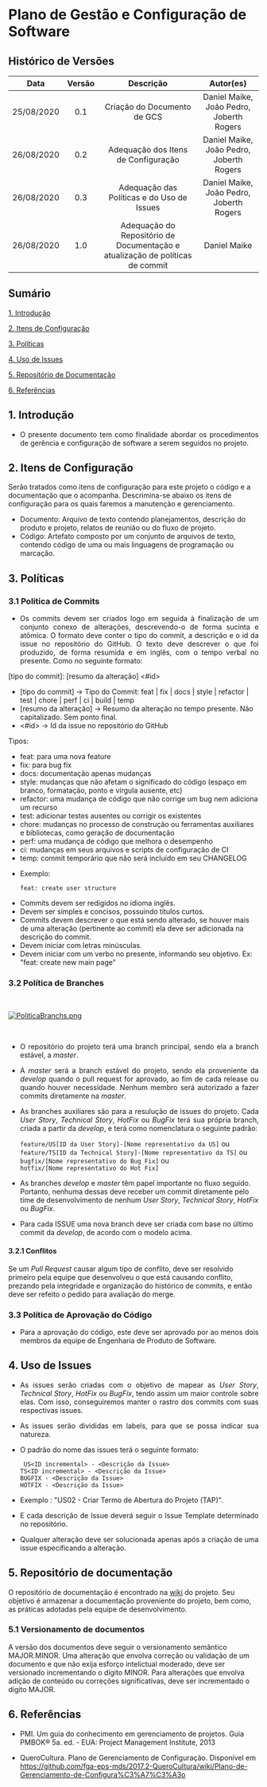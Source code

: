 # Plano de Gestão e Configuração de Software

## Histórico de Versões
| Data     | Versão   | Descrição | Autor(es) |
|:----------:|:--------:|:----------------------:|:---------------------------:|
| 25/08/2020 |   0.1    | Criação do Documento de GCS           |   Daniel Maike, João Pedro, Joberth Rogers  |
| 26/08/2020 |   0.2    | Adequação dos Itens de Configuração          |   Daniel Maike, João Pedro, Joberth Rogers  |
| 26/08/2020 |   0.3    | Adequação das Políticas e do Uso de Issues          |   Daniel Maike, João Pedro, Joberth Rogers  |
| 26/08/2020 |   1.0    | Adequação do Repositório de Documentação e atualização de políticas de commit         |   Daniel Maike  |

## Sumário

[1. Introdução](#1-introducao)

[2. Itens de Configuração](#2-itens-de-configuracao)

[3. Políticas](#3-politicas)

[4. Uso de Issues](#4-uso-de-issues)

[5. Repositório de Documentação](#5-repositorio-de-documentacao)

[6. Referências](#6-referencias)

## 1. Introdução

* <p align = "justify">O presente documento tem como finalidade abordar os procedimentos de gerência e configuração de software a serem seguidos no projeto.</p>

## 2. Itens de Configuração

Serão tratados como itens de configuração para este projeto o código e a documentação que o acompanha. Descrimina-se abaixo os itens de configuração para os quais faremos a manutenção e gerenciamento.

* Documento: Arquivo de texto contendo planejamentos, descrição do produto e projeto, relatos de reunião ou do fluxo de projeto.
* Código: Artefato composto por um conjunto de arquivos de texto, contendo código de uma ou mais linguagens de programação ou marcação.

## 3. Políticas

### 3.1 Política de Commits

* <p align = "justify">Os commits devem ser criados logo em seguida à finalização de um conjunto conexo de alterações, descrevendo-o de forma sucinta e atômica. O formato deve conter o tipo do commit, a descrição e o id da issue no repositório do GitHub. O texto deve descrever o que foi produzido, de forma resumida e em inglês, com o tempo verbal no presente. Como no seguinte formato:

 [tipo do commit]: [resumo da alteração] <#id><br>

   * [tipo do commit] -> Tipo do Commit: feat | fix | docs | style | refactor | test | chore | perf | ci | build | temp<br>
   * [resumo da alteração] -> Resumo da alteração no tempo presente. Não capitalizado. Sem ponto final.<br>
   * <#id> -> Id da issue no repositório do GitHub<br>

Tipos:
   - feat: para uma nova feature<br>
   - fix: para bug fix<br>
   - docs: documentação apenas mudanças<br>
   - style: mudanças que não afetam o significado do código (espaço em branco, formatação, ponto e vírgula ausente, etc)<br>
   - refactor: uma mudança de código que não corrige um bug nem adiciona um recurso<br>
   - test: adicionar testes ausentes ou corrigir os existentes<br>
   - chore: mudanças no processo de construção ou ferramentas auxiliares e bibliotecas, como geração de documentação<br>
   - perf: uma mudança de código que melhora o desempenho<br>
   - ci: mudanças em seus arquivos e scripts de configuração de CI<br>
   - temp: commit temporário que não será incluído em seu CHANGELOG<br>

* Exemplo:

   ```feat: create user structure```

</p>

* Commits devem ser redigidos no idioma inglês.
* Devem ser simples e concisos, possuindo títulos curtos.
* Commits devem descrever o que está sendo alterado, se houver mais de uma alteração (pertinente ao commit) ela deve ser adicionada na descrição do commit.
* Devem iniciar com letras minúsculas.
* Devem iniciar com um verbo no presente, informando seu objetivo. Ex: "feat: create new main page"

### 3.2 Política de Branches

<br>

[![PoliticaBranchs.png](img/branches.png)](img/branches.png)

<br>

* <p align = "justify">O repositório do projeto terá uma branch principal, sendo ela a branch estável, a <i>master</i>.</p>

* <p align = "justify">A <i>master</i> será a branch estável do projeto, sendo ela proveniente da <i>develop</i> quando o pull request for aprovado, ao fim de cada release ou quando houver necessidade. Nenhum membro será autorizado a fazer commits diretamente na <i>master</i>.</p>

* <p align = "justify">As branches auxiliares são para a resulução de issues do projeto. Cada <i>User Story</i>, <i>Technical Story</i>, <i>HotFix</i> ou <i>BugFix</i> terá sua própria branch, criada a partir da <i>develop</i>, e terá como nomenclatura o seguinte padrão: </p>

   ``` feature/US[ID da User Story]-[Nome representativo da US] ``` ou <br>
   ``` feature/TS[ID da Technical Story]-[Nome representativo da TS] ``` ou <br>
   ``` bugfix/[Nome representativo do Bug Fix] ``` ou <br>
   ``` hotfix/[Nome representativo do Hot Fix] ``` <br>

* As branches <i>develop</i> e <i>master</i> têm papel importante no fluxo seguido. Portanto, nenhuma dessas deve receber um commit diretamente pelo time de desenvolvimento de nenhum <i>User Story</i>, <i>Technical Story</i>, <i>HotFix</i> ou <i>BugFix</i>.

* Para cada ISSUE uma nova branch deve ser criada com base no último commit da <i>develop</i>, de acordo com o modelo acima.
  
#### 3.2.1 Conflitos

Se um <i>Pull Request</i> causar algum tipo de conflito, deve ser resolvido primeiro pela equipe que desenvolveu o que está causando conflito, prezando pela integridade e organização do histórico de commits, e então deve ser refeito o pedido para avaliação do merge.

### 3.3 Política de Aprovação do Código

* <p align = "justify"> Para a aprovação do código, este deve ser aprovado por ao menos dois membros da equipe de Engenharia de Produto de Software.</p>

## 4. Uso de Issues

* <p align = "justify"> As issues serão criadas com o objetivo de mapear as <i>User Story</i>, <i>Technical Story</i>, <i>HotFix</i> ou <i>BugFix</i>, tendo assim um maior controle sobre elas. Com isso, conseguiremos manter o rastro dos commits com suas respectivas issues.</p>

* <p align = "justify"> As issues serão divididas em labels, para que se possa indicar sua natureza.</p>

* <p align = "justify"> O padrão do nome das issues terá o seguinte formato: </p>

   ``` US<ID incremental> - <Descrição da Issue>``` <br>
   ``` TS<ID incremental> - <Descrição da Issue> ``` <br>
   ``` BUGFIX - <Descrição da Issue> ``` <br>
   ``` HOTFIX - <Descrição da Issue> ``` <br>

* Exemplo : "US02 - Criar Termo de Abertura do Projeto (TAP)". <br>

* <p align = "justify"> E cada descrição de Issue deverá seguir o Issue Template determinado no repositório.</p>

* <p align = "justify"> Qualquer alteração deve ser solucionada apenas após a criação de uma issue especificando a alteração.</p>

## 5. Repositório de documentação

O repositório de documentação é encontrado na [wiki](#https://github.com/fga-eps-mds/2020.1-Grupo1-Wiki) do projeto. Seu objetivo é armazenar a documentação proveniente do projeto, bem como, as práticas adotadas pela equipe de desenvolvimento.

### 5.1 Versionamento de documentos

A versão dos documentos deve seguir o versionamento semântico MAJOR.MINOR. Uma alteração que envolva correção ou validação de um documento e que não exija esforço intelictual moderado, deve ser versionado incrementando o dígito MINOR. Para alterações que envolva adição de conteúdo ou correções significativas, deve ser incrementado o dígito MAJOR.

## 6. Referências

* PMI. Um guia do conhecimento em gerenciamento de projetos. Guia PMBOK® 5a. ed. - EUA: Project Management Institute, 2013

* QueroCultura. Plano de Gerenciamento de Configuração. Disponível em <https://github.com/fga-eps-mds/2017.2-QueroCultura/wiki/Plano-de-Gerenciamento-de-Configura%C3%A7%C3%A3o>